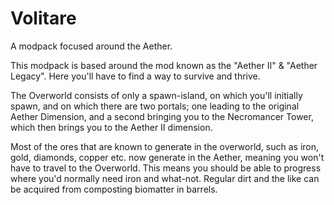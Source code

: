 # Volitare
A modpack focused around the Aether.

This modpack is based around the mod known as the "Aether II" & "Aether Legacy". Here you'll have to find a way to survive and thrive.

The Overworld consists of only a spawn-island, on which you'll initially spawn, and on which there are two portals; one leading to the original Aether Dimension, and a second bringing you to the Necromancer Tower, which then brings you to the Aether II dimension. 

Most of the ores that are known to generate in the overworld, such as iron, gold, diamonds, copper etc. now generate in the Aether, meaning you won't have to travel to the Overworld. This means you should be able to progress where you'd normally need iron and what-not. Regular dirt and the like can be acquired from composting biomatter in barrels.